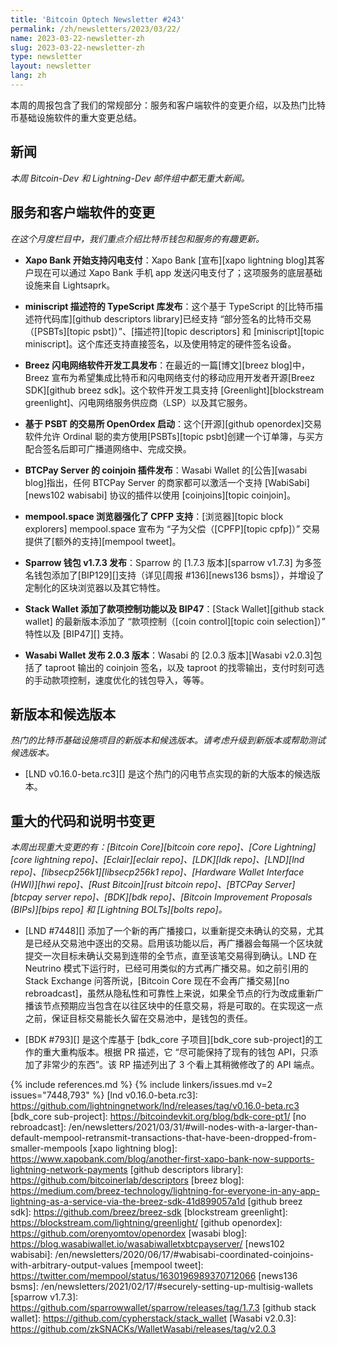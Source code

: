 ```yaml
---
title: 'Bitcoin Optech Newsletter #243'
permalink: /zh/newsletters/2023/03/22/
name: 2023-03-22-newsletter-zh
slug: 2023-03-22-newsletter-zh
type: newsletter
layout: newsletter
lang: zh
---
```


本周的周报包含了我们的常规部分：服务和客户端软件的变更介绍，以及热门比特币基础设施软件的重大变更总结。

## 新闻

*本周 Bitcoin-Dev 和 Lightning-Dev 邮件组中都无重大新闻。*

## 服务和客户端软件的变更

*在这个月度栏目中，我们重点介绍比特币钱包和服务的有趣更新。*

- **<!--xapo-bank-supports-lightning-->Xapo Bank 开始支持闪电支付**：Xapo Bank [宣布][xapo lightning blog]其客户现在可以通过 Xapo Bank 手机 app 发送闪电支付了；这项服务的底层基础设施来自 Lightsaprk。

- **<!--typescript-library-for-miniscript-descriptors-released-->miniscript 描述符的 TypeScript 库发布**：这个基于 TypeScript 的[比特币描述符代码库][github descriptors library]已经支持 “部分签名的比特币交易（[PSBTs][topic psbt]）”、[描述符][topic descriptors] 和 [miniscript][topic miniscript]。这个库还支持直接签名，以及使用特定的硬件签名设备。

- **<!--breez-lightning-sdk-announced-->Breez 闪电网络软件开发工具发布**：在最近的一篇[博文][breez blog]中，Breez 宣布为希望集成比特币和闪电网络支付的移动应用开发者开源[Breez SDK][github breez sdk]。这个软件开发工具支持 [Greenlight][blockstream greenlight]、闪电网络服务供应商（LSP）以及其它服务。

- **<!--psbtbased-exchange-openordex-launches-->基于 PSBT 的交易所 OpenOrdex 启动**：这个[开源][github openordex]交易软件允许 Ordinal 聪的卖方使用[PSBTs][topic psbt]创建一个订单簿，与买方配合签名后即可广播道网络中、完成交换。

- **<!--btcpay-server-coinjoin-plugin-released-->BTCPay Server 的 coinjoin 插件发布**：Wasabi Wallet 的[公告][wasabi blog]指出，任何 BTCPay Server 的商家都可以激活一个支持 [WabiSabi][news102 wabisabi] 协议的插件以使用 [coinjoins][topic coinjoin]。

- **<!--mempoolspace-explorer-enhances-cpfp-support-->mempool.space 浏览器强化了 CPFP 支持**：[浏览器][topic block explorers] mempool.space 宣布为 “子为父偿（[CPFP][topic cpfp]）” 交易提供了[额外的支持][mempool tweet]。

- **<!--sparrow-v173-released-->Sparrow 钱包 v1.7.3 发布**：Sparrow 的 [1.7.3 版本][sparrow v1.7.3] 为多签名钱包添加了[BIP129][]支持（详见[周报 #136][news136 bsms]），并增设了定制化的区块浏览器以及其它特性。

- **<!--stack-wallet-adds-coin-control-bip47-->Stack Wallet 添加了款项控制功能以及 BIP47**：[Stack Wallet][github stack wallet] 的最新版本添加了 “款项控制（[coin control][topic coin selection]）” 特性以及 [BIP47][] 支持。

- **<!--wasabi-wallet-v203-released-->Wasabi Wallet 发布 2.0.3 版本**：Wasabi 的 [2.0.3 版本][Wasabi v2.0.3]包括了 taproot 输出的 coinjoin 签名，以及 taproot 的找零输出，支付时刻可选的手动款项控制，速度优化的钱包导入，等等。

## 新版本和候选版本

*热门的比特币基础设施项目的新版本和候选版本。请考虑升级到新版本或帮助测试候选版本。*

- [LND v0.16.0-beta.rc3][] 是这个热门的闪电节点实现的新的大版本的候选版本。

## 重大的代码和说明书变更

*本周出现重大变更的有：[Bitcoin Core][bitcoin core repo]、[Core Lightning][core lightning repo]、[Eclair][eclair repo]、[LDK][ldk repo]、[LND][lnd repo]、[libsecp256k1][libsecp256k1 repo]、[Hardware Wallet Interface (HWI)][hwi repo]、[Rust Bitcoin][rust bitcoin repo]、[BTCPay Server][btcpay server repo]、[BDK][bdk repo]、[Bitcoin Improvement Proposals (BIPs)][bips repo] 和 [Lightning BOLTs][bolts repo]。*

- [LND #7448][] 添加了一个新的再广播接口，以重新提交未确认的交易，尤其是已经从交易池中逐出的交易。启用该功能以后，再广播器会每隔一个区块就提交一次目标未确认交易到连带的全节点，直至该笔交易得到确认。LND 在 Neutrino 模式下运行时，已经可用类似的方式再广播交易。如之前引用的 Stack Exchange 问答所说，[Bitcoin Core 现在不会再广播交易][no rebroadcast]，虽然从隐私性和可靠性上来说，如果全节点的行为改成重新广播该节点预期应当包含在以往区块中的任意交易，将是可取的。在实现这一点之前，保证目标交易能长久留在交易池中，是钱包的责任。

- [BDK #793][] 是这个库基于 [bdk_core 子项目][bdk_core sub-project]的工作的重大重构版本。根据 PR 描述，它 “尽可能保持了现有的钱包 API，只添加了非常少的东西”。该 RP 描述列出了 3 个看上其稍微修改了的 API 端点。

{% include references.md %}
{% include linkers/issues.md v=2 issues="7448,793" %}
[lnd v0.16.0-beta.rc3]: https://github.com/lightningnetwork/lnd/releases/tag/v0.16.0-beta.rc3
[bdk_core sub-project]: https://bitcoindevkit.org/blog/bdk-core-pt1/
[no rebroadcast]: /en/newsletters/2021/03/31/#will-nodes-with-a-larger-than-default-mempool-retransmit-transactions-that-have-been-dropped-from-smaller-mempools
[xapo lightning blog]: https://www.xapobank.com/blog/another-first-xapo-bank-now-supports-lightning-network-payments
[github descriptors library]: https://github.com/bitcoinerlab/descriptors
[breez blog]: https://medium.com/breez-technology/lightning-for-everyone-in-any-app-lightning-as-a-service-via-the-breez-sdk-41d899057a1d
[github breez sdk]: https://github.com/breez/breez-sdk
[blockstream greenlight]: https://blockstream.com/lightning/greenlight/
[github openordex]: https://github.com/orenyomtov/openordex
[wasabi blog]: https://blog.wasabiwallet.io/wasabiwalletxbtcpayserver/
[news102 wabisabi]: /en/newsletters/2020/06/17/#wabisabi-coordinated-coinjoins-with-arbitrary-output-values
[mempool tweet]: https://twitter.com/mempool/status/1630196989370712066
[news136 bsms]: /en/newsletters/2021/02/17/#securely-setting-up-multisig-wallets
[sparrow v1.7.3]: https://github.com/sparrowwallet/sparrow/releases/tag/1.7.3
[github stack wallet]: https://github.com/cypherstack/stack_wallet
[Wasabi v2.0.3]: https://github.com/zkSNACKs/WalletWasabi/releases/tag/v2.0.3
